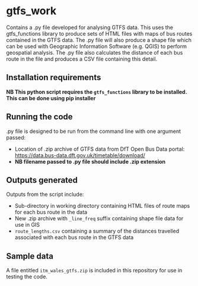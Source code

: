 # gtfs_work

Contains a .py file developed for analysing GTFS data. This uses the gtfs_functions library to produce sets of HTML files with maps of bus routes contained in the GTFS data.
The .py file will also produce a shape file which can be used with Geographic Information Software (e.g. QGIS) to perform geospatial analysis.
The .py file also calculates the distance of each bus route in the file and produces a CSV file containing this detail.

## Installation requirements
**NB This python script requires the `gtfs_functions` library to be installed. This can be done using pip installer**

## Running the code
.py file is designed to be run from the command line with one argument passed:
* Location of .zip archive of GTFS data from DfT Open Bus Data portal: https://data.bus-data.dft.gov.uk/timetable/download/
* **NB filename passed to .py file should include .zip extension**

## Outputs generated
Outputs from the script include:
* Sub-directory in working directory containing HTML files of route maps for each bus route in the data
* New .zip archive with `_line_freq` suffix containing shape file data for use in GIS
* `route_lengths.csv` containing a summary of the distances travelled associated with each bus route in the GTFS data

## Sample data
A file entitled `itm_wales_gtfs.zip` is included in this repository for use in testing the code.

